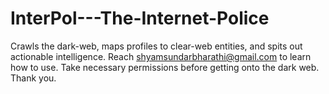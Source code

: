 # InterPol---The-Internet-Police
Crawls the dark-web, maps profiles to clear-web entities, and spits out actionable intelligence. 
Reach shyamsundarbharathi@gmail.com to learn how to use.
Take necessary permissions before getting onto the dark web.
Thank you.
